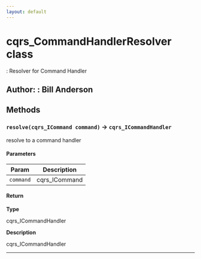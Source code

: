 ```yaml
---
layout: default
---
```

# cqrs_CommandHandlerResolver class

: Resolver for Command Handler


**Author:** : Bill Anderson
---
## Methods
### `resolve(cqrs_ICommand command)` → `cqrs_ICommandHandler`

resolve to a command handler

#### Parameters
|Param|Description|
|-----|-----------|
|`command` |    cqrs_ICommand |

#### Return

**Type**

cqrs_ICommandHandler

**Description**

cqrs_ICommandHandler

---

